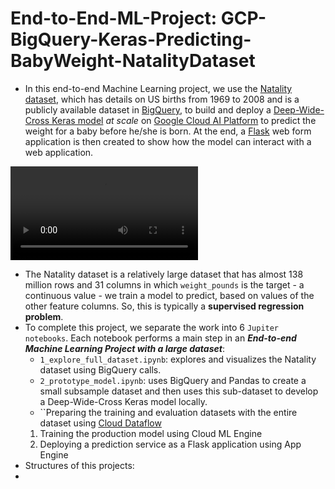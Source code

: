 # End-to-End-ML-Project: GCP-BigQuery-Keras-Predicting-BabyWeight-NatalityDataset
- In this end-to-end Machine Learning project, we use the  [Natality dataset](https://console.cloud.google.com/bigquery?project=bigquery-public-data&p=publicdata&d=samples&t=natality&page=table), which has details on US births from 1969 to 2008 and is a publicly available dataset in [BigQuery](https://cloud.google.com/bigquery/), to build and deploy a [Deep-Wide-Cross Keras model](https://keras.io/examples/structured_data/wide_deep_cross_networks/) *at scale* on [Google Cloud AI Platform](https://cloud.google.com/ai-platform/docs/technical-overview) to predict the weight for a baby before he/she is born. At the end, a [Flask](https://www.fullstackpython.com/flask.html) web form application is then created to show how the model can interact with a web application.

![Token in terminal](assets/Screen_Recording_Prediction.mov)

- The Natality dataset is a relatively large dataset that has almost 138 million rows and 31 columns in which `weight_pounds` is the target - a continuous value - we train a model to predict, based on values of the other feature columns. So, this is typically a **supervised regression problem**.
- To complete this project, we separate the work into 6 `Jupiter notebooks`. Each notebook performs a main step in an ***End-to-end Machine Learning Project with a large dataset***:
  - `1_explore_full_dataset.ipynb`: explores and visualizes the Natality dataset using BigQuery calls.
  - `2_prototype_model.ipynb`: uses BigQuery and Pandas to create a small subsample dataset and then uses this sub-dataset to develop a Deep-Wide-Cross Keras model locally.
  - ``Preparing the training and evaluation datasets with the entire dataset using [Cloud Dataflow](https://cloud.google.com/dataflow)
  1. Training the production model using Cloud ML Engine
  2. Deploying a prediction service as a Flask application using App Engine
- Structures of this projects:
- 

